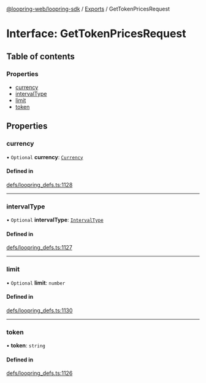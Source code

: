 [@loopring-web/loopring-sdk](../README.md) / [Exports](../modules.md) / GetTokenPricesRequest

# Interface: GetTokenPricesRequest

## Table of contents

### Properties

- [currency](GetTokenPricesRequest.md#currency)
- [intervalType](GetTokenPricesRequest.md#intervaltype)
- [limit](GetTokenPricesRequest.md#limit)
- [token](GetTokenPricesRequest.md#token)

## Properties

### currency

• `Optional` **currency**: [`Currency`](../enums/Currency.md)

#### Defined in

[defs/loopring_defs.ts:1128](https://github.com/Loopring/loopring_sdk/blob/1b21a8d/src/defs/loopring_defs.ts#L1128)

___

### intervalType

• `Optional` **intervalType**: [`IntervalType`](../enums/IntervalType.md)

#### Defined in

[defs/loopring_defs.ts:1127](https://github.com/Loopring/loopring_sdk/blob/1b21a8d/src/defs/loopring_defs.ts#L1127)

___

### limit

• `Optional` **limit**: `number`

#### Defined in

[defs/loopring_defs.ts:1130](https://github.com/Loopring/loopring_sdk/blob/1b21a8d/src/defs/loopring_defs.ts#L1130)

___

### token

• **token**: `string`

#### Defined in

[defs/loopring_defs.ts:1126](https://github.com/Loopring/loopring_sdk/blob/1b21a8d/src/defs/loopring_defs.ts#L1126)
